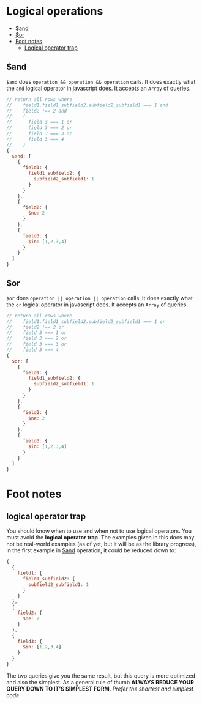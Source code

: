 # Logical operations

- [$and](#and)
- [$or](#or)
- [Foot notes](#foot-notes)
  - [Logical operator trap](#logical-operator-trap)

## $and

`$and` does `operation && operation && operation` calls. It does exactly what the `and` logical operator in javascript does. It accepts an `Array` of queries.

```js
// return all rows where
//    field1.field1_subfield2.subfield2_subfield1 === 1 and
//    field2 !== 2 and
//    (
//      field 3 === 1 or
//      field 3 === 2 or
//      field 3 === 3 or
//      field 3 === 4
//    )
{
  $and: [
    {
      field1: {
        field1_subfield2: {
          subfield2_subfield1: 1
        }
      }
    },
    {
      field2: {
        $ne: 2
      }
    },
    {
      field3: {
        $in: [1,2,3,4]
      }
    }
  ]
}
```

## $or

`$or` does `operation || operation || operation` calls. It does exactly what the `or` logical operator in javascript does. It accepts an `Array` of queries.

```js
// return all rows where
//    field1.field1_subfield2.subfield2_subfield1 === 1 or
//    field2 !== 2 or
//    field 3 === 1 or
//    field 3 === 2 or
//    field 3 === 3 or
//    field 3 === 4
{
  $or: [
    {
      field1: {
        field1_subfield2: {
          subfield2_subfield1: 1
        }
      }
    },
    {
      field2: {
        $ne: 2
      }
    },
    {
      field3: {
        $in: [1,2,3,4]
      }
    }
  ]
}
```

# Foot notes

## logical operator trap

You should know when to use and when not to use logical operators. You must avoid the **logical operator trap**. The examples given in this docs may not be real-world examples (as of yet, but it will be as the library progress), in the first example in [$and](#and) operation, it could be reduced down to:

```js
{
  {
    field1: {
      field1_subfield2: {
        subfield2_subfield1: 1
      }
    }
  },
  {
    field2: {
      $ne: 2
    }
  },
  {
    field3: {
      $in: [1,2,3,4]
    }
  }
}
```

The two queries give you the same result, but this query is more optimized and also the simplest. As a general rule of thumb **ALWAYS REDUCE YOUR QUERY DOWN TO IT'S SIMPLEST FORM**. *Prefer the shortest and simplest code*.

